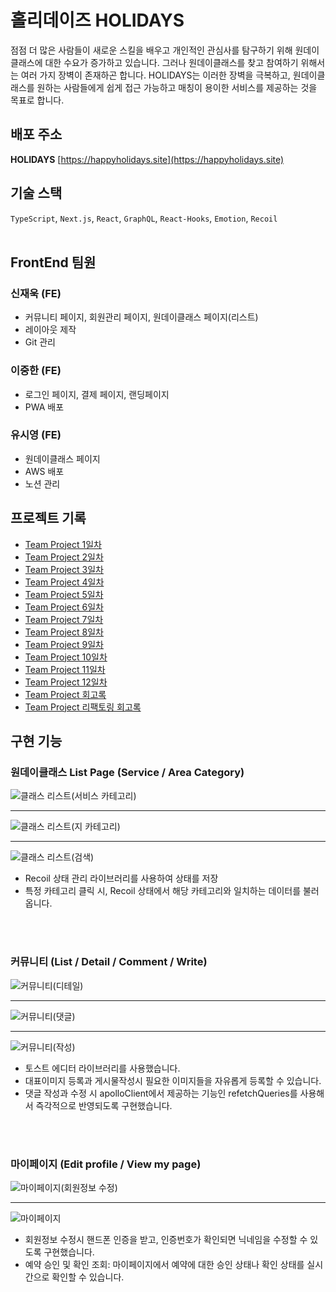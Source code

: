 # 홀리데이즈 HOLIDAYS

점점 더 많은 사람들이 새로운 스킬을 배우고 개인적인 관심사를 탐구하기 위해  원데이클래스에 대한 수요가 증가하고 있습니다. 그러나 원데이클래스를 찾고 참여하기 위해서는 여러 가지 장벽이 존재하곤 합니다. HOLIDAYS는 이러한 장벽을 극복하고, 원데이클래스를 원하는 사람들에게 쉽게  접근 가능하고 매칭이 용이한 서비스를 제공하는 것을 목표로 합니다.

## 배포 주소

**HOLIDAYS** [https://happyholidays.site](https://happyholidays.site)

## 기술 스택

`TypeScript`, `Next.js`, `React`, `GraphQL`, `React-Hooks`, `Emotion`, `Recoil`
<br></br>

## FrontEnd 팀원
### 신재욱 (FE)
- 커뮤니티 페이지, 회원관리 페이지, 원데이클래스 페이지(리스트)
- 레이아웃 제작
- Git 관리
### 이중한 (FE)
- 로그인 페이지, 결제 페이지, 랜딩페이지
- PWA 배포
### 유시영 (FE)
- 원데이클래스 페이지
- AWS 배포
- 노션 관리

## 프로젝트 기록
- [Team Project 1일차](https://velog.io/@sju4486/TIL-Team-Project-1%EC%9D%BC%EC%B0%A8)
- [Team Project 2일차](https://velog.io/@sju4486/TIL-Team-Project-2%EC%9D%BC%EC%B0%A8)
- [Team Project 3일차](https://velog.io/@sju4486/TIL-Team-Project-3%EC%9D%BC%EC%B0%A8)
- [Team Project 4일차](https://velog.io/@sju4486/TIL-Team-Project-4%EC%9D%BC%EC%B0%A8)
- [Team Project 5일차](https://velog.io/@sju4486/TIL-Team-Project-5%EC%9D%BC%EC%B0%A8)
- [Team Project 6일차](https://velog.io/@sju4486/TIL-Team-Project-6%EC%9D%BC%EC%B0%A8)
- [Team Project 7일차](https://velog.io/@sju4486/TIL-Team-Project-7%EC%9D%BC%EC%B0%A8)
- [Team Project 8일차](https://velog.io/@sju4486/TIL-Team-Project-8%EC%9D%BC%EC%B0%A8)
- [Team Project 9일차](https://velog.io/@sju4486/TIL-Team-Project-9%EC%9D%BC%EC%B0%A8)
- [Team Project 10일차](https://velog.io/@sju4486/TIL-Team-Project-10%EC%9D%BC%EC%B0%A8-yjod680s)
- [Team Project 11일차](https://velog.io/@sju4486/TIL-Team-Project-11%EC%9D%BC%EC%B0%A8)
- [Team Project 12일차](https://velog.io/@sju4486/TIL-Team-Project-12%EC%9D%BC%EC%B0%A8)
- [Team Project 회고록](https://velog.io/@sju4486/TIL-Team-Project-%ED%9A%8C%EA%B3%A0%EB%A1%9D)
- [Team Project 리팩토링 회고록](https://velog.io/@sju4486/Project-Team-Project-%EB%A6%AC%ED%8C%A9%ED%86%A0%EB%A7%81-%ED%9A%8C%EA%B3%A0)

## 구현 기능

### 원데이클래스 List Page (Service / Area Category)

![클래스 리스트(서비스 카테고리)](https://github.com/mrpumpkin98/Reused_client/assets/114569429/dab9e020-d6fc-4795-8535-f12c76f44d98)

<hr/>

![클래스 리스트(지 카테고리)](https://github.com/mrpumpkin98/Reused_client/assets/114569429/77163812-208e-4401-9dcc-a29344cc0332)

<hr/>

![클래스 리스트(검색)](https://github.com/mrpumpkin98/Reused_client/assets/114569429/6a673c74-3c10-4dff-b75d-92a3df1fc320)

- Recoil 상태 관리 라이브러리를 사용하여 상태를 저장
- 특정 카테고리 클릭 시, Recoil 상태에서 해당 카테고리와 일치하는 데이터를 불러옵니다.

<br/>
<br/>

### 커뮤니티 (List / Detail / Comment / Write)

![커뮤니티(디테일)](https://github.com/mrpumpkin98/Reused_client/assets/114569429/04d04087-1574-47da-9b18-22791ad6a5fb)

<hr/>

![커뮤니티(댓글)](https://github.com/mrpumpkin98/Reused_client/assets/114569429/5f790b2f-7c6e-4943-aa40-cb031400eae8)

<hr/>

![커뮤니티(작성)](https://github.com/mrpumpkin98/Reused_client/assets/114569429/654de327-a292-43f6-b39a-63b13c0170ab)


- 토스트 에디터 라이브러리를 사용했습니다.
- 대표이미지 등록과 게시물작성시 필요한 이미지들을 자유롭게 등록할 수 있습니다.
- 댓글 작성과 수정 시 apolloClient에서 제공하는 기능인 refetchQueries를 사용해서 즉각적으로 반영되도록 구현했습니다.

<br/>
<br/>

### 마이페이지 (Edit profile / View my page)

![마이페이지(회원정보 수정)](https://github.com/mrpumpkin98/Reused_client/assets/114569429/2aa672ed-061f-46bd-96fd-3d84a48cad4b)

<hr/>

![마이페이지](https://github.com/mrpumpkin98/Reused_client/assets/114569429/69bbb872-d645-4562-a909-9574c2ba2eed)

- 회원정보 수정시 핸드폰 인증을 받고, 인증번호가 확인되면 닉네임을 수정할 수 있도록 구현했습니다.
- 예약 승인 및 확인 조회: 마이페이지에서 예약에 대한 승인 상태나 확인 상태를 실시간으로 확인할 수 있습니다.

